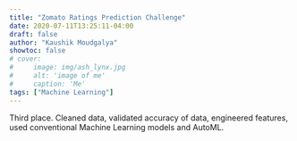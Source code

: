 ```yaml
---
title: "Zomato Ratings Prediction Challenge"
date: 2020-07-11T13:25:11-04:00
draft: false
author: "Kaushik Moudgalya"
showtoc: false
# cover:
#     image: img/ash_lynx.jpg
#     alt: 'image of me'
#     caption: 'Me'
tags: ["Machine Learning"]
---
```

Third place.
Cleaned data, validated accuracy of data, engineered features, used conventional Machine Learning models and AutoML.